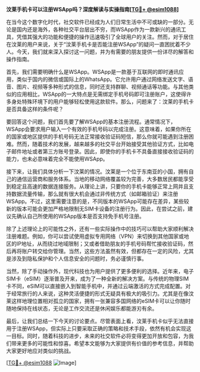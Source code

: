 **汶莱手机卡可以注册WSApp吗？深度解读与实操指南[[TG💪+ @esim1088](https://t.me/s/esim1088)]**

在当今这个数字化时代，社交软件已经成为人们日常生活中不可或缺的一部分。无论是国内还是海外，各种社交平台层出不穷，而WSApp作为一款新兴的通讯工具，凭借其强大的功能和便捷的操作迅速吸引了全球用户的关注。然而，对于居住在汶莱的用户来说，关于“汶莱手机卡是否能注册WSApp”的疑问一直困扰着不少人。今天，我们就来深入探讨这一问题，并为有需要的朋友提供一份详尽的解答和操作指南。

首先，我们需要明确什么是WSApp。WSApp是一款基于互联网的即时通讯应用，类似于国内的微信或国际上的WhatsApp。它允许用户通过网络发送文字、语音、图片、视频等多种形式的信息，同时还支持群聊、视频通话等功能。与其他类似的应用相比，WSApp的一大特点是无需绑定手机号码即可注册账户，这使得许多身处特殊环境下的用户能够轻松使用这款软件。那么，问题来了：汶莱的手机卡是否具备这样的条件呢？

要回答这个问题，我们首先要了解WSApp的基本注册流程。通常情况下，WSApp会要求用户输入一个有效的手机号码以完成注册。这意味着，如果你所在的国家或地区提供的手机号码无法正常接收验证码短信，那么你就可能遇到注册困难。然而，随着技术的发展，越来越多的社交平台开始接受其他验证方式，比如电子邮件地址或者第三方账号登录。因此，即使你的手机卡不具备直接接收验证码的能力，也未必意味着完全不能使用WSApp。

接下来，让我们具体分析一下汶莱的情况。汶莱是一个位于东南亚的小国，拥有自己的通信运营商和服务体系。当地的移动网络覆盖较为完善，大多数居民都能享受到稳定且高速的数据连接服务。从理论上讲，只要你的手机卡能够正常上网并且支持数据流量传输，那么就有很大机会通过非传统方式（如邮箱验证）来注册WSApp。不过，这里需要注意的是，不同版本的WSApp可能存在差异，某些较新的版本可能会更加严格地限制无SIM卡设备的注册行为。因此，在尝试之前，建议先确认自己所使用的WSApp版本是否支持免手机号注册。

除了上述理论上的可能性之外，还有一些实际操作中的技巧可以帮助大家顺利解决注册难题。例如，你可以尝试使用虚拟专用网络（VPN）来切换到其他国家或地区的IP地址，从而绕过地域限制；又或者借助朋友的手机号码帮忙接收验证码，然后再将账户转交给你管理。当然，这些方法虽然有效，但都存在一定的风险，尤其是涉及到隐私保护和个人信息安全的问题时，务必谨慎行事。

当然，除了手动操作外，现代科技也为用户提供了更多便利的选择。近年来，电子SIM卡（eSIM）逐渐普及开来，成为了一种全新的解决方案。与传统的物理SIM卡不同，eSIM可以直接嵌入到智能手机中，并通过云端激活的方式完成配置。对于经常旅行的人来说，这种灵活便捷的形式无疑具有极大的吸引力。尤其是在像汶莱这样地理位置相对孤立的国家，拥有一张兼容多国网络的eSIM卡可以让你随时随地保持在线状态，无论是工作交流还是休闲娱乐都能游刃有余。

最后，让我们总结一下今天的讨论要点。尽管表面上看，汶莱手机卡似乎无法直接用于注册WSApp，但实际上只要采取正确的策略和技术手段，依然有机会实现这一目标。同时，随着科技的进步，未来的社交软件必将变得更加开放和包容，为我们带来更多的可能性和惊喜。希望本文能够为大家提供有价值的参考信息，并帮助大家更好地应对类似的挑战。

[[TG💪+ @esim1088](https://t.me/s/esim1088) ![Image](https://i.postimg.cc/4NQfJmqS/Snipaste-2025-05-13-00-14-12.png)]